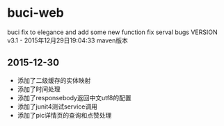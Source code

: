 # buci-web
buci fix to elegance and add some new function fix serval bugs VERSION v3.1  - 2015年12月29日19:04:33 maven版本

## 2015-12-30
- 添加了二级缓存的实体映射
- 添加了时间处理
- 添加了responsebody返回中文utf8的配置
- 添加了junit4测试service调用
- 添加了pic详情页的查询和点赞处理
